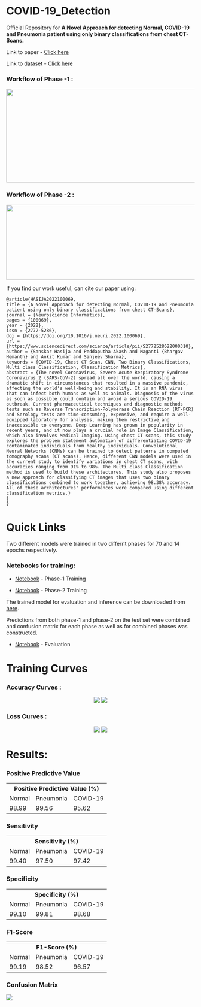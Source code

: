 # COVID-19_Detection
Official Repository for <b>A Novel Approach for detecting Normal, COVID-19 and Pneumonia patient using only binary classifications from chest CT-Scans.</b>

Link to paper - [Click here](https://www.sciencedirect.com/science/article/pii/S2772528622000310)


Link to dataset - [Click here](https://www.kaggle.com/datasets/hgunraj/covidxct)

### Workflow of Phase -1 : 
<p align="center"><img src="images/phase-1.jpg" height = "250" width="800"></p>

### Workflow of Phase -2 : 
<p align="center"><img src="images/phase-2.jpg" height = "200" width="800"></p>


If you find our work useful, can cite our paper using:

```
@article{HASIJA2022100069,
title = {A Novel Approach for detecting Normal, COVID-19 and Pneumonia patient using only binary classifications from chest CT-Scans},
journal = {Neuroscience Informatics},
pages = {100069},
year = {2022},
issn = {2772-5286},
doi = {https://doi.org/10.1016/j.neuri.2022.100069},
url = {https://www.sciencedirect.com/science/article/pii/S2772528622000310},
author = {Sanskar Hasija and Peddaputha Akash and Maganti {Bhargav Hemanth} and Ankit Kumar and Sanjeev Sharma},
keywords = {COVID-19, Chest CT Scan, CNN, Two Binary Classifications, Multi class Classification, Classification Metrics},
abstract = {The novel Coronavirus, Severe Acute Respiratory Syndrome Coronavirus 2 (SARS-CoV-2) spread all over the world, causing a dramatic shift in circumstances that resulted in a massive pandemic, affecting the world's well-being and stability. It is an RNA virus that can infect both humans as well as animals. Diagnosis of the virus as soon as possible could contain and avoid a serious COVID-19 outbreak. Current pharmaceutical techniques and diagnostic methods tests such as Reverse Transcription-Polymerase Chain Reaction (RT-PCR) and Serology tests are time-consuming, expensive, and require a well-equipped laboratory for analysis, making them restrictive and inaccessible to everyone. Deep Learning has grown in popularity in recent years, and it now plays a crucial role in Image Classification, which also involves Medical Imaging. Using chest CT scans, this study explores the problem statement automation of differentiating COVID-19 contaminated individuals from healthy individuals. Convolutional Neural Networks (CNNs) can be trained to detect patterns in computed tomography scans (CT scans). Hence, different CNN models were used in the current study to identify variations in chest CT scans, with accuracies ranging from 91% to 98%. The Multi class Classification method is used to build these architectures. This study also proposes a new approach for classifying CT images that uses two binary classifications combined to work together, achieving 98.38% accuracy. All of these architectures' performances were compared using different classification metrics.}
}
}
```



# Quick Links
Two different models were trained in two differnt phases for 70 and 14 epochs respectively.

### Notebooks for training: 

* [Notebook](https://github.com/sanskar-hasija/COVID-19_Detection/blob/main/Phase-1.ipynb) - Phase-1 Training 

* [Notebook](https://github.com/sanskar-hasija/COVID-19_Detection/blob/main/Phase-1.ipynb) - Phase-2 Training 

The trained model for evaluation and inference can be downloaded from [here](https://github.com/sanskar-hasija/COVID-19_Detection/tree/main/models).


Predictions from both phase-1 and phase-2 on the test set were combined and confusion matrix for each phase as well as for combined phases was constructed.
* [Notebook](https://github.com/sanskar-hasija/COVID-19_Detection/blob/main/Testing_Evaluation.ipynb) - Evaluation 


# Training Curves 
### Accuracy Curves : 
<p align="center"><img src="images/phase%20-1%20loss.jpg" > <img src="images/phase%20-2%20loss.jpg" ></p>

### Loss Curves : 
<p align="center"><img src="images/phase-1%20acc.jpg" > <img src="images/phase%20-2%20acc.jpg" ></p>

# Results:

### Positive Predictive Value 
<div class="tg-wrap"><table class="tg">
  <tr>
    <th class="tg-7btt" colspan="3">Positive Predictive Value (%)</th>
  </tr>
  <tr>
    <td class="tg-7btt">Normal</td>
    <td class="tg-7btt">Pneumonia</td>
    <td class="tg-7btt">COVID-19</td>
  </tr>
  <tr>
    <td class="tg-c3ow">98.99</td>
    <td class="tg-c3ow">99.56</td>
    <td class="tg-c3ow">95.62</td>
  </tr>
</table></div>

### Sensitivity
<div class="tg-wrap"><table class="tg">
  <tr>
    <th class="tg-7btt" colspan="3">Sensitivity (%)</th>
  </tr>
  <tr>
    <td class="tg-7btt">Normal</td>
    <td class="tg-7btt">Pneumonia</td>
    <td class="tg-7btt">COVID-19</td>
  </tr>
  <tr>
    <td class="tg-c3ow">99.40</td>
    <td class="tg-c3ow">97.50</td>
    <td class="tg-c3ow">97.42</td>
  </tr>
</table></div>

### Specificity
<div class="tg-wrap"><table class="tg">
  <tr>
    <th class="tg-7btt" colspan="3">Specificity (%)</th>
  </tr>
  <tr>
    <td class="tg-7btt">Normal</td>
    <td class="tg-7btt">Pneumonia</td>
    <td class="tg-7btt">COVID-19</td>
  </tr>
  <tr>
    <td class="tg-c3ow">99.10</td>
    <td class="tg-c3ow">99.81</td>
    <td class="tg-c3ow">98.68</td>
  </tr>
</table></div>

### F1-Score 
<div class="tg-wrap"><table class="tg">
  <tr>
    <th class="tg-7btt" colspan="3">F1-Score (%)</th>
  </tr>
  <tr>
    <td class="tg-7btt">Normal</td>
    <td class="tg-7btt">Pneumonia</td>
    <td class="tg-7btt">COVID-19</td>
  </tr>
  <tr>
    <td class="tg-c3ow">99.19</td>
    <td class="tg-c3ow">98.52</td>
    <td class="tg-c3ow">96.57</td>
  </tr>
</table></div>

### Confusion Matrix
<p align="left"><img src="images/combined%20cm.jpg" ></p>
